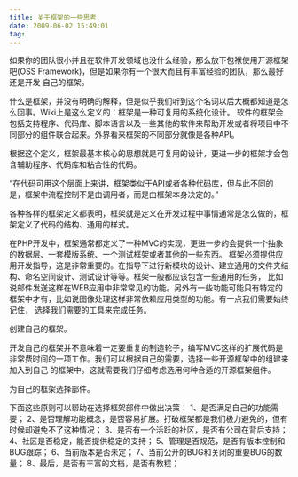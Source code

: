 ```yaml
---
title: 关于框架的一些思考
date: 2009-06-02 15:49:01
tag: 
---
```


如果你的团队很小并且在软件开发领域也没什么经验，那么放下包袱使用开源框架吧(OSS Framework)，但是如果你有一个很大而且有丰富经验的团队，那么最好还是开发
自己的框架。

什么是框架，并没有明确的解释，但是似乎我们听到这个名词以后大概都知道是怎么回事。Wiki上是这么定义的：框架是一种可复用的系统化设计。
软件的框架会包括支持程序、代码库、脚本语言以及一些其他的软件来帮助开发或者将项目中不同部分的组件联合起来。外界看来框架的不同部分就像是各种API。

根据这个定义，框架最基本核心的思想就是可复用的设计，更进一步的框架才会包含辅助程序、代码库和粘合性的代码。

“在代码可用这个层面上来讲，框架类似于API或者各种代码库，但与此不同的是，框架中流程控制不是由调用者，而是由框架本身决定的。”

各种各样的框架定义都表明，框架就是定义在开发过程中事情通常是怎么做的，框架定义了代码的结构、通用的样式。

在PHP开发中，框架通常都定义了一种MVC的实现，更进一步的会提供一个抽象的数据层、一套模版系统、一个测试框架或者其他的一些东西。
框架必须提供应用开发指导，这是非常重要的。在指导下进行新模块的设计、建立通用的文件夹结构、命名空间设计、测试设计等等。框架一般都应该包含一些通用的任务，
比如说邮件发送这样在WEB应用中非常常见的功能。另外有一些功能可能只有特定的框架中才有，比如说图像处理这样非常依赖应用类型的功能。有一点我们需要始终记住，
选择我们需要的工具来完成任务。

创建自己的框架。

开发自己的框架并不意味着一定要重复的制造轮子，编写MVC这样的扩展代码是非常费时间的一项工作。我们可以根据自己的需要，选择一些开源框架中的组建来加入到自己
的框架中。这就需要我们仔细考虑选用何种合适的开源框架组件。

为自己的框架选择部件。

下面这些原则可以帮助在选择框架部件中做出决策：
1、是否满足自己的功能需要；
2、是否理解功能概念，是否容易扩展。打破框架都是我们极力避免的，但有时候却避免不了这种情况；
3、是否有一个活跃的社区，是否有公司在背后支持；
4、社区是否稳定，能否提供稳定的支持；
5、管理是否规范，是否有版本控制和BUG跟踪；
6、当前版本是否未定；
7、当前公开的BUG和关闭的重要BUG的数量；
8、最后，是否有丰富的文档，是否有教程；











